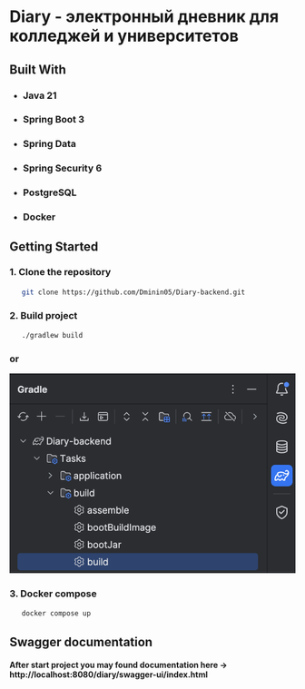 # Diary - электронный дневник для колледжей и университетов

## Built With 

- ### Java 21 
- ### Spring Boot 3
- ### Spring Data
- ### Spring Security 6
- ### PostgreSQL
- ### Docker

## Getting Started

### 1. Clone the repository
```sh
   git clone https://github.com/Dminin05/Diary-backend.git
```
### 2. Build project
```sh
   ./gradlew build
```
### or
   ![Alt text](src/main/resources/img/gradle_task.png?)
### 3. Docker compose
```sh
   docker compose up
```

## Swagger documentation
#### After start project you may found documentation here -> http://localhost:8080/diary/swagger-ui/index.html
